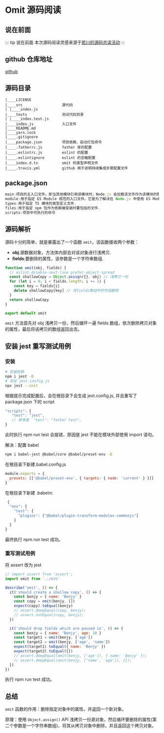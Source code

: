 # Omit 源码阅读

## 说在前面

::: tip 说在前面
本次源码阅读灵感来源于[若川的源码共读活动](https://juejin.cn/post/7118782469360320542)
:::

## github 仓库地址

[github](https://github.com/benjycui/omit.js.git)

## 源码目录

```text
|____LICENSE
|____src                  源代码
| |____index.js
|____tests                测试代码目录
| |____index.test.js
|____index.js             入口文件
|____README.md
|____yarn.lock
|____.gitignore
|____package.json         项目依赖、启动打包命令
|____.fatherrc.js         father 库的配置
|____.eslintrc.js         eslint 的配置
|____.eslintignore        eslint 的忽略配置
|____index.d.ts           omit 的类型声明文件
|____.travis.yml          github 用于说明持续集成步骤配置文件
```

## package.json

```js
main:项目的主入口文件。即当其他模块引用该模块时，Node.js 会加载该文件作为该模块的默认导出内容；如果该属性值没有设置，默认为项目根目录下的 index.js 文件；
module:用于指定 ES Module 规范的入口文件。它是为了解决在 Node.js 中使用 ES Module 的问题而提出的。默认情况下，Node.js使用的是CommonJS规范。如果需要同时支持CommonJS 和 ES Module 规范的话，就需要在package.json 中同时定义 main 和 module 字段 ，在打包时如果打包工具支持该字段，则会优先使用 ES6 模块规范的版本，这样可以启用 Tree Shaking 的机制，如果不支持就会走 main 字段，这个时候会使用 CommonJS 规范的版本。
types:用于指定 TS 模块的类型定义文件.
files:用于指定 npm 包作为依赖被安装时要包括的文件.
scripts:项目中可执行的命令
```

## 源码解析

源码十分的简单，就是暴露出了一个函数 `omit`，该函数接收两个参数：

- **obj**:源数据对象，方法体内部会对该对象进行浅拷贝.
- **fields**:要删除的属性，该参数是一个字符串数组.

```js
function omit(obj, fields) {
  // eslint-disable-next-line prefer-object-spread
  const shallowCopy = Object.assign({}, obj) // 浅拷贝一份
  for (let i = 0; i < fields.length; i += 1) {
    const key = fields[i]
    delete shallowCopy[key] // 将fields数组中的字段删除
  }
  return shallowCopy
}

export default omit
```

`omit` 方法首先对 obj 浅拷贝一份，然后循环一遍 fields 数组，依次删除拷贝对象的属性，最后将该拷贝的数组返回出去。

## 安装 jest 重写测试用例

### 安装

```sh
# 安装依赖
npm i jest -D
# 添加 jest.config.js
npx jest --init
```

根据提示完成配置后，会在根目录下会生成 jext.config.js, 并且重写了 package.json 下的 script

```js
"scripts": {
   "test": "jest",
   // 原来是  "test": "father test",
}
```

此时执行 npm run test 会报错，原因是 jest 不能在模块外部使用 import 语句。

解决：配置 babel

```sh
npm i babel-jest @babel/core @babel/preset-env -D
```

在根目录下新建.babel.config.js

```js
module.exports = {
  presets: [['@babel/preset-env', { targets: { node: 'current' } }]]
}
```

在根目录下新建 .babelrc

```js
 {
  "env": {
    "test": {
      "plugins": ["@babel/plugin-transform-modules-commonjs"]
    }
  }
}
```

最终执行 npm run test 成功。

### 重写测试用例

将 assert 改为 jest

```js
// import assert from 'assert';
import omit from '../src'

describe('omit', () => {
  it('should create a shallow copy', () => {
    const benjy = { name: 'Benjy' }
    const copy = omit(benjy, [])
    expect(copy).toEqual(benjy)
    // assert.deepEqual(copy, benjy);
    // assert.notEqual(copy, benjy);
  })

  it('should drop fields which are passed in', () => {
    const benjy = { name: 'Benjy', age: 18 }
    const target1 = omit(benjy, ['age'])
    const target2 = omit(benjy, ['age', 'name'])
    expect(target1).toEqual({ name: 'Benjy' })
    expect(target2).toEqual({})
    // assert.deepEqual(omit(benjy, ['age']), { name: 'Benjy' });
    // assert.deepEqual(omit(benjy, ['name', 'age']), {});
  })
})
```

执行 npm run test 成功。

## 总结

`omit` 函数的作用：删除指定对象中的属性，并返回一个新对象。

原理：使用 `Object.assign()` API 浅拷贝一份源对象，然后循环要删除的属性(第二个参数是一个字符串数组)，将其从拷贝对象中删除，并且返回这个拷贝对象。
